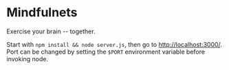 # Mindfulnets

Exercise your brain -- together.

Start with `npm install && node server.js`, then go to <http://localhost:3000/>.
Port can be changed by setting the `$PORT` environment variable before invoking node.

